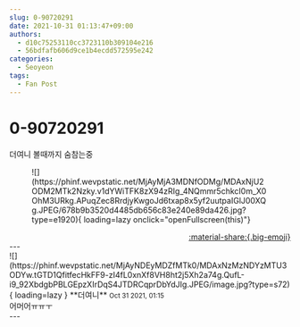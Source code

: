 ```yaml
---
slug: 0-90720291
date: 2021-10-31 01:13:47+09:00
authors:
  - d10c75253110cc3723110b309104e216
  - 56bdfafb606d9ce1b4ecdd572595e242
categories:
  - Seoyeon
tags:
  - Fan Post
---
```


# 0-90720291

<div class="post-container" markdown="1">
<div class="content-container md-sidebar__scrollwrap" markdown="1">

더여니 볼때까지 숨참는중
<figure markdown="1">
![](https://phinf.wevpstatic.net/MjAyMjA3MDNfODMg/MDAxNjU2ODM2MTk2Nzky.v1dYWiTFK8zX94zRIg_4NQmmr5chkcI0m_X0OhM3URkg.APuqZec8RrdjyKwgoJd6txap8x5yf2uutpaIGlJ00XQg.JPEG/678b9b3520d4485db656c83e240e89da426.jpg?type=e1920){ loading=lazy onclick="openFullscreen(this)"}
</figure>


</div>
</div>

<div style="text-align: right;" markdown="1">
<a href="https://weverse.io/fromis9/fanpost/0-90720291" style="text-align: right;">:material-share:{.big-emoji}</a>
</div>
---

<div class="comments-container md-sidebar__scrollwrap" markdown="1">
<div class="comment" markdown="1">
<div class='id-container' markdown="1">
![](https://phinf.wevpstatic.net/MjAyNDEyMDZfMTk0/MDAxNzMzNDYzMTU3ODYw.tGTD1QfitfecHkFF9-zI4fL0xnXf8VH8ht2j5Xh2a74g.QufL-i9_92XbdgbPBLGEpzXIrDqS4JTDRCqprDbYdJIg.JPEG/image.jpg?type=s72){ loading=lazy }
**<span class="artist">더여니</span>** <small>Oct 31 2021, 01:15</small><br>
</div>
<div class='comment-body' markdown="1">
어머어ㅠㅠㅜ
</div>
</div>
</div>
---

